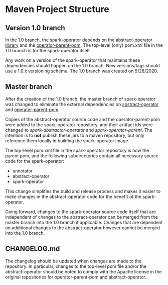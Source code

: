 # Maven Project Structure

## Version 1.0 branch

In the 1.0 branch, the spark-operator depends on the [abstract-operator library](https://github.com/jvm-operators/abstract-operator)
and the [operator-parent-pom](https://github.com/jvm-operators/operator-parent-pom). The top-level (only) pom.xml file in the
1.0 branch is for the spark-operator itself.

Any work on a version of the spark-operator that maintains these dependencies should happen on the 1.0 branch.
New versions/tags should use a 1.0.x versioning scheme.
The 1.0 branch was created on 9/28/2020.

## Master branch

After the creation of the 1.0 branch, the master branch of spark-operator was changed to eliminate the
external dependencies on [abstract-operator](https://github.com/jvm-operators/abstract-operator) and [operator-parent-pom](https://github.com/jvm-operators/operator-parent-pom).

Copies of the abstract-operator source code and the operator-parent-pom were added to the spark-operator repository, and their artifact
ids were changed to *spark-abstractor-operator* and *spark-operator-parent*. The intention is to **not** publish these jars to
a maven repository, but only reference them locally in building the spark-operator image.

The top-level pom.xml file in the spark-operator repository is now the parent pom, and the following subdirectories
contain all necessary source code for the spark-operator:

* annotator
* abstract-operator
* spark-operator

This change simplifies the build and release process and makes it easier to make changes in the abstract-operator code for the
benefit of the spark-operator.

Going forward, changes to the spark-operator source code itself that are independent of changes to the abstract-operator can
be merged from the master branch into the 1.0 branch if applicable. Changes that are dependent on additional changes to the
abstract-operator however cannot be merged into the 1.0 branch.

## CHANGELOG.md

The changelog should be updated when changes are made to the repository. In particular, changes to the top-level pom file and/or
the abstract-operator should be noted to comply with the Apache license in the original repositories for operator-parent-pom
and abstract-operator.
